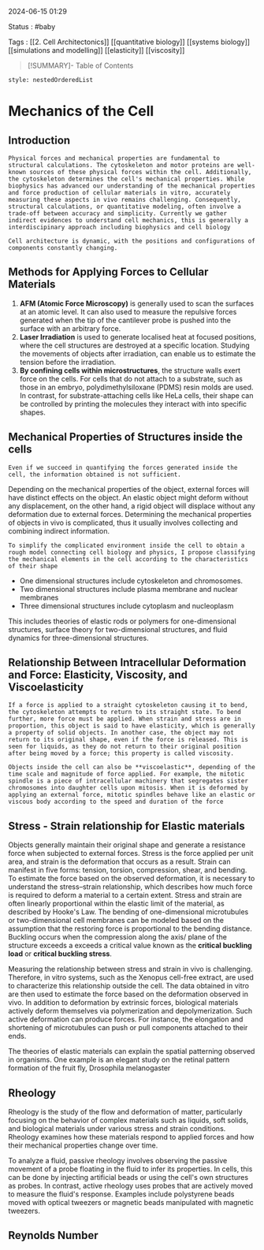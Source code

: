 2024-06-15 01:29

Status : #baby 

Tags : [[2. Cell Architectonics]] [[quantitative biology]] [[systems biology]] [[simulations and modelling]] [[elasticity]] [[viscosity]]


>[!SUMMARY]- Table of Contents
```table-of-contents
style: nestedOrderedList
```

# Mechanics of the Cell

## Introduction

`Physical forces and mechanical properties are fundamental to structural calculations. The cytoskeleton and motor proteins are well-known sources of these physical forces within the cell. Additionally, the cytoskeleton determines the cell's mechanical properties. While biophysics has advanced our understanding of the mechanical properties and force production of cellular materials in vitro, accurately measuring these aspects in vivo remains challenging. Consequently, structural calculations, or quantitative modeling, often involve a trade-off between accuracy and simplicity. Currently we gather indirect evidences to understand cell mechanics, this is generally a interdiscipinary approach including biophysics and cell biology`

`Cell architecture is dynamic, with the positions and configurations of components constantly changing.`

## Methods for Applying Forces to Cellular Materials 

1.  **AFM (Atomic Force Microscopy)** is generally used to scan the surfaces at an atomic level. It can also used to measure the repulsive forces generated when the tip of the cantilever probe is pushed into the surface with an arbitrary force. 
2. **Laser Irradiation** is used to generate localised heat at focused positions, where the cell structures are destroyed at a specific location. Studying the movements of objects after irradiation, can enable us to estimate the tension before the irradiation. 
3. **By confining cells within microstructures**, the structure walls exert force on the cells. For cells that do not attach to a substrate, such as those in an embryo, polydimethylsiloxane (PDMS) resin molds are used. In contrast, for substrate-attaching cells like HeLa cells, their shape can be controlled by printing the molecules they interact with into specific shapes.

## Mechanical Properties of Structures inside the cells 

`Even if we succeed in quantifying the forces generated inside the cell, the information obtained is not sufficient.`

Depending on the mechanical properties of the object, external forces will have distinct effects on the object. An elastic object might deform without any displacement, on the other hand, a rigid object will displace without any deformation due to external forces. Determining the mechanical properties of objects in vivo is complicated, thus it usually involves collecting and combining indirect information.


`To simplify the complicated environment inside the cell to obtain a rough model connecting cell biology and physics, I propose classifying the mechanical elements in the cell according to the characteristics of their shape`

- One dimensional structures include cytoskeleton and chromosomes.
- Two dimensional structures include plasma membrane and nuclear membranes
- Three dimensional structures include cytoplasm and nucleoplasm

This includes theories of elastic rods or polymers for one-dimensional structures, surface theory for two-dimensional structures, and fluid dynamics for three-dimensional structures.

## Relationship Between Intracellular Deformation and Force: Elasticity, Viscosity, and Viscoelasticity

`If a force is applied to a straight cytoskeleton causing it to bend, the cytoskeleton attempts to return to its straight state. To bend further, more force must be applied. When strain and stress are in proportion, this object is said to have elasticity, which is generally a property of solid objects. In another case, the object may not return to its original shape, even if the force is released. This is seen for liquids, as they do not return to their original position after being moved by a force; this property is called viscosity.`

`Objects inside the cell can also be **viscoelastic**, depending of the time scale and magnitude of force applied. For example, the mitotic spindle is a piece of intracellular machinery that segregates sister chromosomes into daughter cells upon mitosis. When it is deformed by applying an external force, mitotic spindles behave like an elastic or viscous body according to the speed and duration of the force` 

## Stress - Strain relationship for Elastic materials 

Objects generally maintain their original shape and generate a resistance force when subjected to external forces. Stress is the force applied per unit area, and strain is the deformation that occurs as a result. Strain can manifest in five forms: tension, torsion, compression, shear, and bending. To estimate the force based on the observed deformation, it is necessary to understand the stress–strain relationship, which describes how much force is required to deform a material to a certain extent. Stress and strain are often linearly proportional within the elastic limit of the material, as described by Hooke's Law. The bending of one-dimensional microtubules or two-dimensional cell membranes can be modeled based on the assumption that the restoring force is proportional to the bending distance.
Buckling occurs when the compression along the axis/ plane of the structure exceeds a exceeds a critical value known as the **critical buckling load** or **critical buckling stress**.

Measuring the relationship between stress and strain in vivo is challenging. Therefore, in vitro systems, such as the Xenopus cell-free extract, are used to characterize this relationship outside the cell. The data obtained in vitro are then used to estimate the force based on the deformation observed in vivo.
In addition to deformation by extrinsic forces, biological materials actively deform themselves via polymerization and depolymerization. Such active deformation can produce forces. For instance, the elongation and shortening of microtubules can push or pull components attached to their ends.

The theories of elastic materials can explain the spatial patterning observed in organisms. One example is an elegant study on the retinal pattern formation of the fruit fly, Drosophila melanogaster


## Rheology

Rheology is the study of the flow and deformation of matter, particularly focusing on the behavior of complex materials such as liquids, soft solids, and biological materials under various stress and strain conditions. Rheology examines how these materials respond to applied forces and how their mechanical properties change over time.

To analyze a fluid, passive rheology involves observing the passive movement of a probe floating in the fluid to infer its properties. In cells, this can be done by injecting artificial beads or using the cell's own structures as probes. In contrast, active rheology uses probes that are actively moved to measure the fluid's response. Examples include polystyrene beads moved with optical tweezers or magnetic beads manipulated with magnetic tweezers.


## Reynolds Number 

